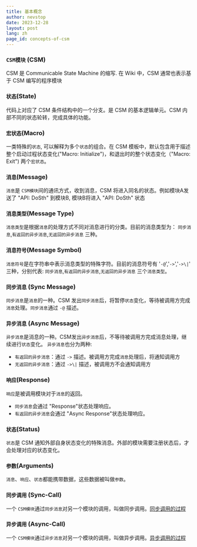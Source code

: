 ```yaml
---
title: 基本概念
author: nevstop
date: 2023-12-28
layout: post
lang: zh
page_id: concepts-of-csm
---
```


### `CSM模块` (CSM)

CSM 是 Communicable State Machine 的缩写. 在 Wiki 中，CSM 通常也表示基于 CSM 编写的程序模块

### `状态`(State)

代码上对应了 CSM 条件结构中的一个分支。是 CSM 的基本逻辑单元。CSM 内部不同的状态轮转，完成具体的功能。

### `宏状态`(Macro)

一类特殊的`状态`, 可以解释为多个`状态`的组合。在 CSM 模板中，默认包含用于描述整个启动过程状态变化("Macro: Initialize")，和退出时的整个状态变化（"Macro: Exit") 两个`宏状态`。


### `消息`(Message)

`消息`是 `CSM模块`间的通讯方式，收到消息，CSM 将进入同名的状态。例如模块A发送了 "API: DoSth" 到模块B, 模块B将进入 "API: DoSth" 状态

### `消息类型`(Message Type)

`消息类型`是根据`消息`的处理方式不同对消息进行的分类。目前的消息类型为： `同步消息`,`有返回的异步消息`,`无返回的异步消息` 三种。

### `消息符号`(Message Symbol)

`消息符号`是在字符串中表示消息类型的特殊字符。目前的消息符号有 '`-@`','`->`','`->\|`' 三种，分别代表: `同步消息`,`有返回的异步消息`,`无返回的异步消息` 三个`消息类型`。

### `同步消息` (Sync Message)

`同步消息`是`消息`的一种。CSM 发出`同步消息`后，将暂停`状态`变化，等待被调用方完成`消息`处理。`同步消息`通过 `-@` 描述。

### `异步消息` (Async Message)

`异步消息`是消息的一种。CSM发出`异步消息`后，不等待被调用方完成消息处理，继续进行`状态`变化。
`异步消息`也分为两种:

 - `有返回的异步消息`：通过 `->` 描述。被调用方完成`消息`处理后，将通知调用方
 - `无返回的异步消息`：通过 `->\|` 描述，被调用方不会通知调用方

### `响应`(Response)

`响应`是被调用模块对于`消息`的返回。

 - `同步消息`会通过 "Response"状态处理响应。
 - `有返回的异步消息`会通过 "Async Response"状态处理响应。

### `状态`(Status)

`状态`是 CSM 通知外部自身状态变化的特殊消息。外部的模块需要注册状态后，才会处理对应的状态变化。

### `参数`(Arguments)

`消息`、`响应`、`状态`都能携带数据，这些数据被叫做`参数`。

### `同步调用` (Sync-Call)

一个 `CSM模块`通过`同步消息`对另一个模块的调用，叫做同步调用。[同步调用的过程](2023-12-29-communication.html#csm-同步消息-执行过程)

### `异步调用` (Async-Call)

一个 `CSM模块`通过`异步消息`对另一个模块的调用，叫做异步调用。[异步调用的过程](./2023-12-29-communication.html#csm-异步消息-执行过程)

